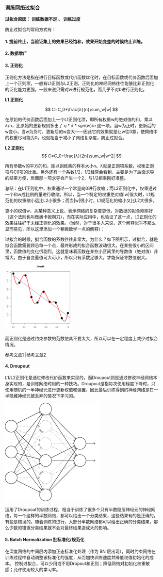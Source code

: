 ### 训练网络过拟合
**过拟合原因： 训练数据不足 、 训练过度**

防止过拟合的常用方式有：

#### 1. 提前终止，当验证集上的效果已经饱和，效果开始变差的时候终止训练。

#### 2. 数据增广

#### 3. 正则化

正则化方法是指在进行目标函数或代价函数优化时，在目标函数或代价函数后面加上一个正则项，一般有L1正则与L2正则。正则化的神经网络往往能够比非正则化的泛化能力更强，一般来说只需对w进行规范化，而几乎不对b进行正则化。

**L1 正则化**

$$ C=C_0+\frac{λ}{n}\sum_w|w| $$

在原始的代价函数后面加上一个L1正则化项，即所有权重w的绝对值的和，乘以λ/n，比原始的更新规则多出了 $η * λ * sgn(w)/n$ 这一项。当w为正时，更新后的w变小。当w为负时，更新后的w变大——因此它的效果就是让w往0靠，使网络中的权重尽可能为0，也就相当于减小了网络复杂度，防止过拟合。

**L2 正则化**
$$ C=C_0+\frac{λ}{2n}\sum_w|w^2| $$

所有参数w的平方的和，除以训练集的样本大小n。λ就是正则项系数，权衡正则项与C0项的比重。另外还有一个系数1/2，1/2经常会看到，主要是为了后面求导的结果方便，后面那一项求导会产生一个2，与1/2相乘刚好凑整。

总结：在L1正则化中，权重通过一个常量向0进行收缩；而L2正则化中，权重通过一个和w成比例的量进行收缩。所以，当一个特定的权重绝对值|w|很大时，L1规范化的权重缩小远比L2小很多；而当|w|很小时，L1规范化的缩小又比L2大很多。

更小的权值w，从某种意义上说，表示网络的复杂度更低，对数据的拟合刚刚好（这个法则也叫做奥卡姆剃刀），而在实际应用中，也验证了这一点，L2正则化的效果往往好于未经正则化的效果。（当然，对于很多人来说，这个解释似乎不那么显而易见，所以这里添加一个稍微数学一点的解释）：

过拟合的时候，拟合函数的系数往往非常大，为什么？如下图所示，过拟合，就是拟合函数需要顾忌每一个点，最终形成的拟合函数波动很大。在某些很小的区间里，函数值的变化很剧烈。这就意味着函数在某些小区间里的导数值（绝对值）非常大，由于自变量值可大可小，所以只有系数足够大，才能保证导数值很大。

![](../materials/prepare/过拟合.png)

而正则化是通过约束参数的范数使其不要太大，所以可以在一定程度上减少过拟合情况。

[参考文章1](https://www.cnblogs.com/lovephysics/p/7220703.html)
|[参考文章2](https://blog.csdn.net/crazy_scott/article/details/80343324)

#### 4. Droupout

L1/L2正则化是通过修改代价函数来实现的，而Droupout则是通过修改神经网络本身实现的，是训练网络时用的一种技巧。Droupout是指每次使用梯度下降时，只使用随机的一半神经元进行更新权值和偏置，因此最后训练得到的神经网络是在一半隐藏神经元被丢弃的情况下学习的。

![](../materials/prepare/droupout.png)

运用了Droupout的训练过程，相当于训练了很多个只有半数隐层神经元的神经网络，每一个这样的半数网络，都可以给出一个分类结果，这些结果有的是正确的，有些是错误的。随着训练的进行，大部分半数网络都可以给出正确的分类结果，那么少数的错误分类结果就不会对最终结果造成大的影响。

#### 5. Batch Normalization 批标准化/规范化

在深度网络的中间层内添加正态标准化处理（作为 BN 层出现），同时约束网络在训练过程中自动调整该标准化的强度，从而加快训练速度并降低权值初始化的成本。
控制过拟合，可以少用或不用Dropout和正则；降低网络对初始化权重敏感；允许使用较大的学习率。